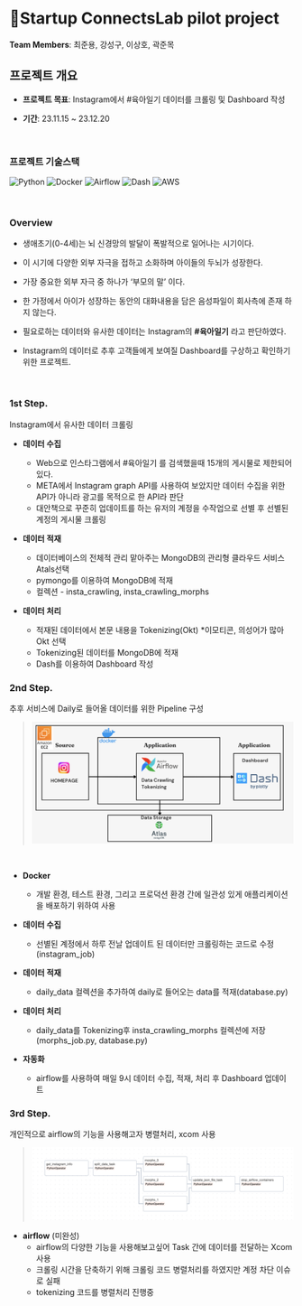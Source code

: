 # Startup ConnectsLab pilot project

**Team Members**: 최준용, 강성구, 이상호, 곽준목

## **프로젝트 개요**

- **프로젝트 목표**: Instagram에서 #육아일기 데이터를 크롤링 및 Dashboard 작성

- **기간**: 23.11.15 ~ 23.12.20




<br>

### 프로젝트 기술스택

![Python](https://img.shields.io/badge/Python-ffe74a.svg?style=flat&logo=Python&logoColor=blue) 
![Docker](https://img.shields.io/badge/Docker-4d77cf.svg?style=flat&logo=Docker&logoColor=4dabcf)
![Airflow](https://img.shields.io/badge/Airflow-130654.svg?style=flat&logo=Airflow&logoColor=whitle) 
![Dash](https://img.shields.io/badge/Dash-11557C.svg?style=flat&logo=Dash&logoColor=white) 
![AWS](https://img.shields.io/badge/AWS-262626.svg?style=flat&logo=AWS&logoColor=white) 

<br>

### **Overview**

- 생애초기(0-4세)는 뇌 신경망의 발달이 폭발적으로 일어나는 시기이다.

- 이 시기에 다양한 외부 자극을 접하고 소화하며 아이들의 두뇌가 성장한다.

- 가장 중요한 외부 자극 중 하나가 ‘부모의 말’ 이다.

- 한 가정에서 아이가 성장하는 동안의 대화내용을 담은 음성파일이 회사측에 존재 하지 않는다.

- 필요로하는 데이터와 유사한 데이터는 Instagram의 **#육아일기** 라고 판단하였다.

- Instagram의 데이터로 추후 고객들에게 보여질 Dashboard를 구상하고 확인하기 위한 프로젝트.

<br>

### **1st Step.**

Instagram에서 유사한 데이터 크롤링

* **데이터 수집**
  * Web으로 인스타그램에서 #육아일기 를 검색했을때 15개의 게시물로 제한되어있다.
  * META에서 Instagram graph API를 사용하여 보았지만 데이터 수집을 위한 API가 아니라 광고를 목적으로 한 API라 판단
  * 대안책으로 꾸준히 업데이트를 하는 유저의 계정을 수작업으로 선별 후 선별된 계정의 게시물 크롤링
    
* **데이터 적재**
  * 데이터베이스의 전체적 관리 맡아주는 MongoDB의 관리형 클라우드 서비스 Atals선택
  * pymongo를 이용하여 MongoDB에 적재
  * 컬렉션 - insta_crawling, insta_crawling_morphs

* **데이터 처리**
  * 적재된 데이터에서 본문 내용을 Tokenizing(Okt) *이모티콘, 의성어가 많아 Okt 선택
  * Tokenizing된 데이터를 MongoDB에 적재
  * Dash를 이용하여 Dashboard 작성


### **2nd Step.**

추후 서비스에 Daily로 들어올 데이터를 위한 Pipeline 구성
>
> <p align="center"><img src="assets/pipeline.png" width="840"></p>
>
<br>

* **Docker**
  * 개발 환경, 테스트 환경, 그리고 프로덕션 환경 간에 일관성 있게 애플리케이션을 배포하기 위하여 사용

* **데이터 수집**
  * 선별된 계정에서 하루 전날 업데이트 된 데이터만 크롤링하는 코드로 수정(instagram_job)

* **데이터 적재**
  * daily_data 컬렉션을 추가하여 daily로 들어오는 data를 적재(database.py)
 
* **데이터 처리**
  * daily_data를 Tokenizing후 insta_crawling_morphs 컬렉션에 저장(morphs_job.py, database.py)

* **자동화**
  * airflow를 사용하여 매일 9시 데이터 수집, 적재, 처리 후 Dashboard 업데이트

### **3rd Step.**

개인적으로 airflow의 기능을 사용해고자 병렬처리, xcom 사용

> <p align="center"><img src="assets/airflow.png" width="840"></p>

* **airflow** (미완성)
  * airflow의 다양한 기능을 사용해보고싶어 Task 간에 데이터를 전달하는 Xcom 사용
  * 크롤링 시간을 단축하기 위해 크롤링 코드 병렬처리를 하였지만 계정 차단 이슈로 실패
  * tokenizing 코드를 병렬처리 진행중

